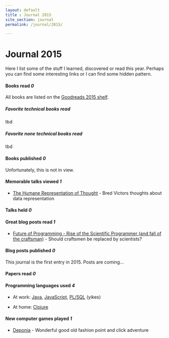 ```yaml
---
layout: default
title : Journal 2015
site_section: journal
permalink: /journal/2015/

---
```


# Journal 2015

Here I list some of the stuff I learned, discovered or read this year. Perhaps you can find some interesting links or I can find some hidden pattern.

#### Books read _0_

All books are listed on the [Goodreads 2015 shelf](http://www.goodreads.com/review/list/4737347-norbert-schneider?shelf=read_in_2015).

##### Favorite technical books read

tbd

##### Favorite none technical books read

tbd

#### Books published _0_

Unfortunately, this is not in view.

#### Memorable talks viewed _1_

- [The Humane Representation of Thought](http://vimeo.com/115154289) - Bred Victors thoughts about data representation

#### Talks held _0_

#### Great blog posts read _1_

- [Future of Programming - Rise of the Scientific Programmer (and fall of the craftsman)](http://byterot.blogspot.co.uk/2015/01/future-of-programming-rise-of-the-scientific-developer-bigdata-datascience-machine-learning-and-fall-of-the-craftsman.html) - Should craftsmen be replaced by scientists?

#### Blog posts published _0_

This journal is the first entry in 2015. Posts are coming...

#### Papers read _0_

#### Programming languages used _4_

- At work: [Java](http://en.wikipedia.org/wiki/Java_(programming_language)), [JavaScript](http://en.wikipedia.org/wiki/JavaScript), [PL/SQL](http://en.wikipedia.org/wiki/PL/SQL) (yikes)

- At home: [Clojure](http://www.clojure.org)

#### New computer games played _1_

- [Deponia](http://www.daedalic.de/en/game/Deponia/) - Wonderful good old fashion point and click adventure
